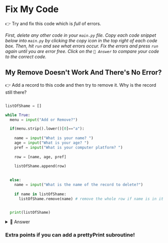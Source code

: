 # Fix My Code

👉 Try and fix this code which is *full* of errors.

*First, delete any other code in your `main.py` file. Copy each code snippet below into `main.py` by clicking the copy icon in the top right of each code box. Then, hit `run` and see what errors occur. Fix the errors and press `run` again until you are error free. Click on the `👀 Answer` to compare your code to the correct code.*

## My Remove Doesn't Work And There's No Error?

👉 Add a record to this code and then try to remove it. Why is the record still there?


```python

listOfShame = [] 

while True: 
  menu = input("Add or Remove?") 

  if(menu.strip().lower()[0]=="a"): 
    
    name = input("What is your name? ")
    age = input("What is your age? ")
    pref = input("What is your computer platform? ")
    
    row = [name, age, pref] 
  
    listOfShame.append(row) 
    

  else: 
    name = input("What is the name of the record to delete?") 
    
    if name in listOfShame: 
      listOfShame.remove(name) # remove the whole row if name is in it


  print(listOfShame)
```

<details> <summary> 👀 Answer </summary>

I did not use a loop to extract each row at a time and then check each item for a matching name. Therefore, the code never finds an exact match for 'name', and doesn't remove anything.

*I only included the changes to make after the 'else' statement, not the entire code.*

```python
    for row in listOfShame: # Use a loop to extract one row at a time
      
      if name in row: # Check if the name is in the extracted row.
        listOfShame.remove(row) # remove the whole row if name is in it

  print(listOfShame)
```

</details>

### Extra points if you can add a prettyPrint subroutine!